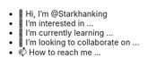 - 👋 Hi, I’m @Starkhanking
- 👀 I’m interested in ...
- 🌱 I’m currently learning ...
- 💞️ I’m looking to collaborate on ...
- 📫 How to reach me ...

<!---
Starkhanking/Starkhanking is a ✨ special ✨ repository because its `README.md` (this file) appears on your GitHub profile.
You can click the Preview link to take a look at your changes.
--->
